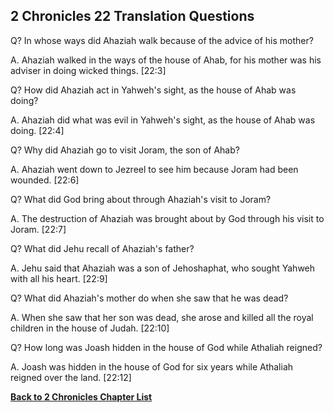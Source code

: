 ## 2 Chronicles 22 Translation Questions ##

Q? In whose ways did Ahaziah walk because of the advice of his mother?

A. Ahaziah walked in the ways of the house of Ahab, for his mother was his adviser in doing wicked things. [22:3]

Q? How did Ahaziah act in Yahweh's sight, as the house of Ahab was doing?

A. Ahaziah did what was evil in Yahweh's sight, as the house of Ahab was doing. [22:4]

Q? Why did Ahaziah go to visit Joram, the son of Ahab?

A. Ahaziah went down to Jezreel to see him because Joram had been wounded. [22:6]

Q? What did God bring about through Ahaziah's visit to Joram?

A. The destruction of Ahaziah was brought about by God through his visit to Joram. [22:7]

Q? What did Jehu recall of Ahaziah's father?

A. Jehu said that Ahaziah was a son of Jehoshaphat, who sought Yahweh with all his heart. [22:9]

Q? What did Ahaziah's mother do when she saw that he was dead?

A. When she saw that her son was dead, she arose and killed all the royal children in the house of Judah. [22:10]

Q? How long was Joash hidden in the house of God while Athaliah reigned?

A. Joash was hidden in the house of God for six years while Athaliah reigned over the land. [22:12]

__[Back to 2 Chronicles Chapter List](./)__

